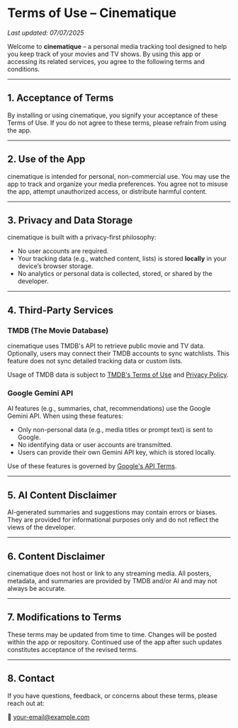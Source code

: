 # Terms of Use – Cinematique

*Last updated: 07/07/2025*

Welcome to **cinematique** – a personal media tracking tool designed to help you keep track of your movies and TV shows. By using this app or accessing its related services, you agree to the following terms and conditions.

---

## 1. Acceptance of Terms

By installing or using cinematique, you signify your acceptance of these Terms of Use. If you do not agree to these terms, please refrain from using the app.

---

## 2. Use of the App

cinematique is intended for personal, non-commercial use. You may use the app to track and organize your media preferences. You agree not to misuse the app, attempt unauthorized access, or distribute harmful content.

---

## 3. Privacy and Data Storage

cinematique is built with a privacy-first philosophy:

* No user accounts are required.
* Your tracking data (e.g., watched content, lists) is stored **locally** in your device’s browser storage.
* No analytics or personal data is collected, stored, or shared by the developer.

---

## 4. Third-Party Services

### TMDB (The Movie Database)

cinematique uses TMDB's API to retrieve public movie and TV data. Optionally, users may connect their TMDB accounts to sync watchlists. This feature does not sync detailed tracking data or custom lists.

Usage of TMDB data is subject to [TMDB's Terms of Use](https://www.themoviedb.org/terms-of-use) and [Privacy Policy](https://www.themoviedb.org/privacy-policy).

### Google Gemini API

AI features (e.g., summaries, chat, recommendations) use the Google Gemini API. When using these features:

* Only non-personal data (e.g., media titles or prompt text) is sent to Google.
* No identifying data or user accounts are transmitted.
* Users can provide their own Gemini API key, which is stored locally.

Use of these features is governed by [Google's API Terms](https://cloud.google.com/terms).

---

## 5. AI Content Disclaimer

AI-generated summaries and suggestions may contain errors or biases. They are provided for informational purposes only and do not reflect the views of the developer.

---

## 6. Content Disclaimer

cinematique does not host or link to any streaming media. All posters, metadata, and summaries are provided by TMDB and/or AI and may not always be accurate.

---

## 7. Modifications to Terms

These terms may be updated from time to time. Changes will be posted within the app or repository. Continued use of the app after such updates constitutes acceptance of the revised terms.

---

## 8. Contact

If you have questions, feedback, or concerns about these terms, please reach out at:

📧 [your-email@example.com](mailto:your-email@example.com)
